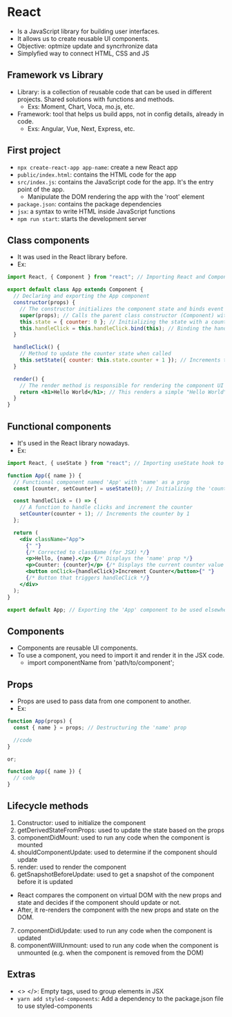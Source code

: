 # React

- Is a JavaScript library for building user interfaces.
- It allows us to create reusable UI components.
- Objective: optmize update and syncrhronize data
- Simplyfied way to connect HTML, CSS and JS

## Framework vs Library

- Library: is a collection of reusable code that can be used in different projects. Shared solutions with functions and methods.
  - Exs: Moment, Chart, Voca, mo.js, etc.
- Framework: tool that helps us build apps, not in config details, already in code.
  - Exs: Angular, Vue, Next, Express, etc.

## First project

- `npx create-react-app app-name`: create a new React app
- `public/index.html`: contains the HTML code for the app
- `src/index.js`: contains the JavaScript code for the app. It's the entry point of the app.
  - Manipulate the DOM rendering the app with the 'root' element
- `package.json`: contains the package dependencies
- `jsx`: a syntax to write HTML inside JavaScript functions
- `npm run start`: starts the development server

## Class components

- It was used in the React library before.
- Ex:

```jsx
import React, { Component } from "react"; // Importing React and Component from the React library

export default class App extends Component {
  // Declaring and exporting the App component
  constructor(props) {
    // The constructor initializes the component state and binds event handlers
    super(props); // Calls the parent class constructor (Component) with the props
    this.state = { counter: 0 }; // Initializing the state with a counter set to 0
    this.handleClick = this.handleClick.bind(this); // Binding the handleClick method to the current instance
  }

  handleClick() {
    // Method to update the counter state when called
    this.setState({ counter: this.state.counter + 1 }); // Increments the counter by 1
  }

  render() {
    // The render method is responsible for rendering the component UI
    return <h1>Hello World</h1>; // This renders a simple "Hello World" heading to the DOM
  }
}
```

## Functional components

- It's used in the React library nowadays.
- Ex:

```jsx
import React, { useState } from "react"; // Importing useState hook to manage state

function App({ name }) {
  // Functional component named 'App' with 'name' as a prop
  const [counter, setCounter] = useState(0); // Initializing the 'counter' state, starting at 0

  const handleClick = () => {
    // A function to handle clicks and increment the counter
    setCounter(counter + 1); // Increments the counter by 1
  };

  return (
    <div className="App">
      {" "}
      {/* Corrected to className (for JSX) */}
      <p>Hello, {name}.</p> {/* Displays the 'name' prop */}
      <p>Counter: {counter}</p> {/* Displays the current counter value */}
      <button onClick={handleClick}>Increment Counter</button>{" "}
      {/* Button that triggers handleClick */}
    </div>
  );
}

export default App; // Exporting the 'App' component to be used elsewhere
```

## Components

- Components are reusable UI components.
- To use a component, you need to import it and render it in the JSX code.
  - import componentName from 'path/to/component';

## Props

- Props are used to pass data from one component to another.
- Ex:

```jsx
function App(props) {
  const { name } = props; // Destructuring the 'name' prop

  //code
}

or;

function App({ name }) {
  // code
}
```

## Lifecycle methods

1. Constructor: used to initialize the component
2. getDerivedStateFromProps: used to update the state based on the props
3. componentDidMount: used to run any code when the component is mounted
4. shouldComponentUpdate: used to determine if the component should update
5. render: used to render the component
6. getSnapshotBeforeUpdate: used to get a snapshot of the component before it is updated

- React compares the component on virtual DOM with the new props and state and decides if the component should update or not.
- After, it re-renders the component with the new props and state on the DOM.

7. componentDidUpdate: used to run any code when the component is updated
8. componentWillUnmount: used to run any code when the component is unmounted (e.g. when the component is removed from the DOM)

## Extras

- <> </>: Empty tags, used to group elements in JSX
- `yarn add styled-components`: Add a dependency to the package.json file to use styled-components
